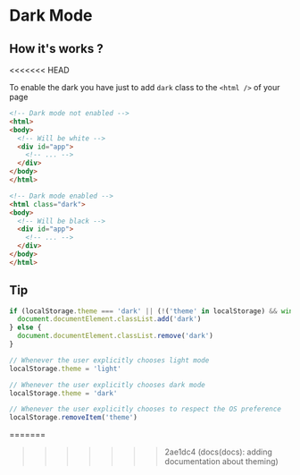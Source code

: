 # Dark Mode

## How it's works ?
<<<<<<< HEAD

To enable the dark you have just to add `dark` class to the `<html />` of your page

```html
<!-- Dark mode not enabled -->
<html>
<body>
  <!-- Will be white -->
  <div id="app">
    <!-- ... -->
  </div>
</body>
</html>

<!-- Dark mode enabled -->
<html class="dark">
<body>
  <!-- Will be black -->
  <div id="app">
    <!-- ... -->
  </div>
</body>
</html>
```

## Tip

```typescript
if (localStorage.theme === 'dark' || (!('theme' in localStorage) && window.matchMedia('(prefers-color-scheme: dark)').matches)) {
  document.documentElement.classList.add('dark')
} else {
  document.documentElement.classList.remove('dark')
}

// Whenever the user explicitly chooses light mode
localStorage.theme = 'light'

// Whenever the user explicitly chooses dark mode
localStorage.theme = 'dark'

// Whenever the user explicitly chooses to respect the OS preference
localStorage.removeItem('theme')
```
=======
>>>>>>> 2ae1dc4 (docs(docs): adding documentation about theming)
